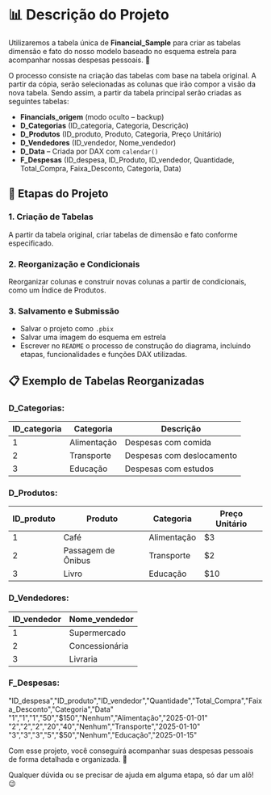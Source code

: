 # 📊 Descrição do Projeto

Utilizaremos a tabela única de **Financial_Sample** para criar as tabelas dimensão e fato do nosso modelo baseado no esquema estrela para acompanhar nossas despesas pessoais. 💸

O processo consiste na criação das tabelas com base na tabela original. A partir da cópia, serão selecionadas as colunas que irão compor a visão da nova tabela. Sendo assim, a partir da tabela principal serão criadas as seguintes tabelas:

- **Financials_origem** (modo oculto – backup)
- **D_Categorias** (ID_categoria, Categoria, Descrição)
- **D_Produtos** (ID_produto, Produto, Categoria, Preço Unitário)
- **D_Vendedores** (ID_vendedor, Nome_vendedor)
- **D_Data** – Criada por DAX com `calendar()`
- **F_Despesas** (ID_despesa, ID_Produto, ID_vendedor, Quantidade, Total_Compra, Faixa_Desconto, Categoria, Data) 

## 📅 Etapas do Projeto

### 1. Criação de Tabelas
A partir da tabela original, criar tabelas de dimensão e fato conforme especificado.

### 2. Reorganização e Condicionais
Reorganizar colunas e construir novas colunas a partir de condicionais, como um Índice de Produtos.

### 3. Salvamento e Submissão
- Salvar o projeto como `.pbix`
- Salvar uma imagem do esquema em estrela
- Escrever no `README` o processo de construção do diagrama, incluindo etapas, funcionalidades e funções DAX utilizadas.

## 📋 Exemplo de Tabelas Reorganizadas

### D_Categorias:
| ID_categoria | Categoria     | Descrição          |
|--------------|---------------|--------------------|
| 1            | Alimentação   | Despesas com comida|
| 2            | Transporte    | Despesas com deslocamento |
| 3            | Educação      | Despesas com estudos|

### D_Produtos:
| ID_produto | Produto       | Categoria        | Preço Unitário |
|------------|---------------|------------------|----------------|
| 1          | Café          | Alimentação      | $3             |
| 2          | Passagem de Ônibus | Transporte | $2             |
| 3          | Livro         | Educação         | $10            |

### D_Vendedores:
| ID_vendedor | Nome_vendedor |
|-------------|---------------|
| 1           | Supermercado  |
| 2           | Concessionária|
| 3           | Livraria      |

### F_Despesas:

"ID_despesa","ID_produto","ID_vendedor","Quantidade","Total_Compra","Faixa_Desconto","Categoria","Data"
"1","1","1","50","$150","Nenhum","Alimentação","2025-01-01"
"2","2","2","20","40","Nenhum","Transporte","2025-01-10"
"3","3","3","5","$50","Nenhum","Educação","2025-01-15"

Com esse projeto, você conseguirá acompanhar suas despesas pessoais de forma detalhada e organizada. 🚀 

Qualquer dúvida ou se precisar de ajuda em alguma etapa, só dar um alô! 😉


